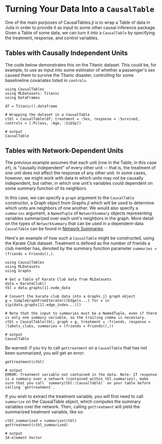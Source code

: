 # Turning Your Data Into a `CausalTable`

One of the main purposes of CausalTables.jl is to wrap a Table of data in Julia in order to provide it as input to some other causal inference package. Given a Table of some data, we can turn it into a `CausalTable` by specifying the treatment, response, and control variables. 

## Tables with Causally Independent Units

The code below demonstrates this on the Titanic dataset. This could be, for example, to use as input into some estimator of whether a passenger's sex caused them to survive the Titanic disaster, controlling for some baselineline covariates listed in `controls`.

```jldoctest titanic; output = false, filter = r"(?<=.{11}).*"s
using CausalTables
using MLDatasets: Titanic
using DataFrames

df = Titanic().dataframe

# Wrapping the dataset in a CausalTable
ctbl = CausalTable(df; treatment = :Sex, response = :Survived, controls = [:Pclass, :Age, :SibSp])

# output
CausalTable
```

## Tables with Network-Dependent Units

The previous example assumes that each unit (row in the Table, in this case `df`), is "causally independent" of every other unit -- that is, the treatment of one unit does not affect the response of any other unit. In some cases, however, we might work with data in which units may *not* be causally independent, but rather, in which one unit's variables could dependent on some summary function of its neighbors. 

In this case, we can specify a `graph` argument to the `CausalTable` constructor, a Graph object from Graphs.jl which will be used to determine which units are neighbors of one another. We would also specify a `summaries` argument, a `NamedTuple` of `NetworkSummary` objects representing variables summarized over each unit's neighbors in the graph. More detail on the types of `NetworkSummary` that can be used in a dependent-data `CausalTable` can be found in [Network Summaries](network-summaries.md)

Here's an example of how such a `CausalTable` might be constructed, using the Karate Club dataset. Treatment is defined as the number of friends a club member has, denoted by the summary function parameter `summaries = (friends = Friends(),)`. 

```jldoctest karateclub; output = false, filter = r"(?<=.{11}).*"s
using CausalTables
using MLDatasets
using Graphs

# Get a Table of Karate Club data from MLDatasets
data = KarateClub()
tbl = data.graphs[1].node_data

# Convert the karate club data into a Graphs.jl graph object
g = SimpleGraphFromIterator([Edge(x...) for x in zip(data.graphs[1].edge_index...)])

# Note that the input to summaries must be a NamedTuple, even if there is only one summary variable, so the trailing comma is necessary.
ctbl = CausalTable(tbl; graph = g, treatment = :friends, response = :labels_clubs, summaries = (friends = Friends(),))

# output
CausalTable
```

Be warned: if you try to call `gettreatment` on a `CausalTable` that has not been summarized, you will get an error:

```jldoctest karateclub
gettreatment(ctbl)

# output
ERROR: Treatment variable not contained in the data. Note: If response is a summary over a network (contained within tbl.summaries), make sure that you call `summary(tbl::CausalTable)` on your table before calling `gettreatment`.
```

If you wish to extract the treatment variable, you will first need to call `summarize` on the CausalTable object, which computes the summary variables over the network. Then, calling `gettreatment` will yield the summarized treatment variable, like so:

```jldoctest karateclub; filter = r"(?<=.{17}).*"s
ctbl_summarized = summarize(ctbl)
gettreatment(ctbl_summarized)

# output
34-element Vector
```